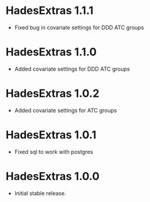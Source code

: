 # HadesExtras 1.1.1
- Fixed bug in covariate settings for DDD ATC groups

# HadesExtras 1.1.0
- Added covariate settings for DDD ATC groups

# HadesExtras 1.0.2

- Added covariate settings for ATC groups

# HadesExtras 1.0.1

- Fixed sql to work with postgres

# HadesExtras 1.0.0

* Initial stable release.
